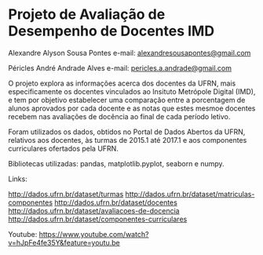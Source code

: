 # Projeto de Avaliação de Desempenho de Docentes IMD

Alexandre Alyson Sousa Pontes
e-mail: alexandresousapontes@gmail.com

Péricles André Andrade Alves
e-mail: pericles.a.andrade@gmail.com 


  O projeto explora as informações acerca dos docentes da UFRN, mais especificamente os docentes vinculados ao 
Insituto Metrópole Digital (IMD), e tem por objetivo estabelecer uma comparação entre a porcentagem de alunos aprovados
por cada docente e as notas que estes mesmoe docentes recebem nas avaliações de docência ao final de cada período letivo.

  Foram utilizados os dados, obtidos no Portal de Dados Abertos da UFRN, relativos aos docentes, às turmas de 2015.1 até 2017.1
e aos componentes curriculares ofertados pela UFRN.

  Bibliotecas utilizadas: pandas, matplotlib.pyplot, seaborn e numpy.

Links:
  
   http://dados.ufrn.br/dataset/turmas
   http://dados.ufrn.br/dataset/matriculas-componentes
   http://dados.ufrn.br/dataset/docentes
   http://dados.ufrn.br/dataset/avaliacoes-de-docencia
   http://dados.ufrn.br/dataset/componentes-curriculares
   
Youtube:
  https://www.youtube.com/watch?v=hJpFe4fe35Y&feature=youtu.be
  
  

